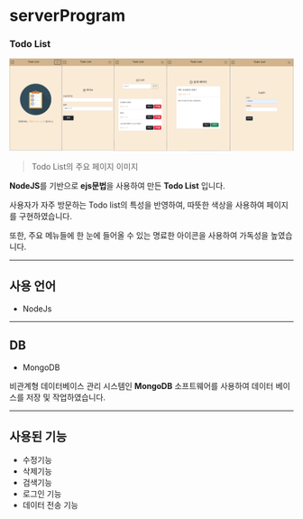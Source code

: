# serverProgram


### Todo List
![주요 페이지 이미지](./nodejs_todolist.png)
> Todo List의 주요 페이지 이미지

**NodeJS**를 기반으로 **ejs문법**을 사용하여 만든 **Todo List** 입니다.

사용자가 자주 방문하는 Todo list의 특성을 반영하여, 따뜻한 색상을 사용하여 페이지를 구현하였습니다.

또한, 주요 메뉴들에 한 눈에 들어올 수 있는 명료한 아이콘을 사용하여 가독성을 높였습니다.

---
## 사용 언어
- NodeJs

---

## DB
- MongoDB

비관계형 데이터베이스 관리 시스템인 **MongoDB** 소프트웨어를 사용하여 데이터 베이스를 저장 및 작업하였습니다.

---
## 사용된 기능
- 수정기능
- 삭제기능
- 검색기능
- 로그인 기능
- 데이터 전송 기능
